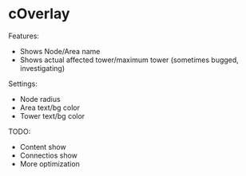 # cOverlay
Features:
- Shows Node/Area name
- Shows actual affected tower/maximum tower (sometimes bugged, investigating)

Settings:
- Node radius
- Area text/bg color
- Tower text/bg color

TODO:
- Content show
- Connectios show
- More optimization